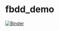 # fbdd_demo
[![Binder](https://mybinder.org/badge_logo.svg)](https://mybinder.org/v2/gh/stephwills/fbdd_demo/main?labpath=demo.ipynb)
